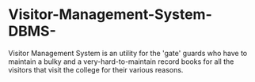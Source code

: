 # Visitor-Management-System-DBMS-
Visitor Management System is an utility for the 'gate' guards who have to maintain a bulky and a very-hard-to-maintain record books for all the visitors that visit the college for their various reasons.

